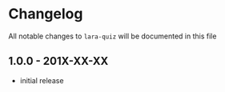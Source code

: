 # Changelog

All notable changes to `lara-quiz` will be documented in this file

## 1.0.0 - 201X-XX-XX

- initial release
